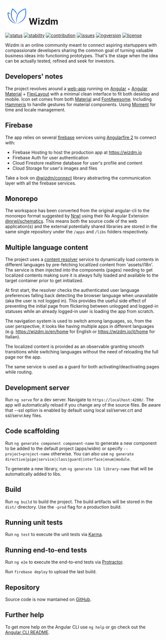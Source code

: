 
<img src="apps/wizdm/src/assets/img/wmlogo.png" align="left" width="76" />

Wizdm
=====

[![status](https://img.shields.io/badge/status-stealth-000.svg)](https://wizdm.io)
[![stability](https://img.shields.io/badge/stability-experimental-yellow.svg)](https://wizdm.io)
[![contribution](https://img.shields.io/badge/contributions-welcome-important.svg)](mailto:hello@wizdm.io)
[![issues](https://img.shields.io/github/issues/wizdmio/wizdm.svg)](https://github.com/wizdmio/wizdm/issues)
[![ngversion](https://img.shields.io/github/package-json/dependency-version/wizdmio/wizdm/@angular/core.svg?label=angular)](.)
[![license](https://img.shields.io/github/license/wizdmio/wizdm.svg?color=blue)](LICENSE.md)

Wizdm is an online community meant to connect aspiring startuppers with compassionate developers sharing the common goal of turning valuable business ideas into functioning prototypes. That's the stage when the idea can be actually tested, refined and seek for investors.

## Developers' notes

The project revolves around a [web-app](apps/wizdm) running on [Angular][angular] + [Angular Material][angular-material] + [FlexLayout][flexlayout] with a minimal clean interface to fit both desktop and mobile. Icon set comes from both [Material][material] and [FontAwesome][fontawesome]. Including [Hammerjs][hammerjs] to handle gestures for material components. Using [Moment][momentjs] for time and locale management.

## Firebase

The app relies on several [firebase][firebase] services using [Angularfire 2][angularfire] to connect with:

* Firebase Hosting to host the production app at https://wizdm.io
* Firebase Auth for user authentication 
* Cloud Firestore realtime database for user's profile and content
* Cloud Storage for user's images and files

Take a look on [@wizdm/connect](libs/connect) library abstracting the communication layer with all the firebase services. 

## Monorepo

The workspace has been converted from the original angular-cli to the monorepo format suggested by [Nrwl][nrwl] using their Nx Angular Extension [@nrwl/schematics][nrwl-schematics]. This means both the source code of the web application(s) and the external potentially shared libraries are stored in the same single repository under the `/apps` and `/libs` folders respectively.

## Multiple language content

The project uses a [content resolver](apps/wizdm/src/app/core/content-resolver) service to dynamically load contents in different languages by pre-fetching localilzed content from 'assets/i18n'. The service is then injected into the components (pages) needing 
to get localized contents making sure it is always fully loaded and available to the target container prior to get initialized.

At first start, the resolver checks the authenticated user language preferences falling back detecting the browser language when unavailable (aka the user is not logged in). This provides the useful side effect of preventing the initial page from flickering between unlogged and logged-in statuses while an already logged-in user is loading the app from scratch.

The navigation system is used to switch among languages, so, from the user perspective, it looks like having multiple apps in different languages (e.g. https://wizdm.io/en/home for English or https://wizdm.io/it/home for Italian).

The localized content is provided as an observable granting smooth transitions while switching languages without the need of reloading the full page nor the app.

The same service is used as a guard for both activating/deactivating pages while routing.

## Development server

Run `ng serve` for a dev server. Navigate to `https://localhost:4200/`. The app will automatically reload if you change any of the source files. Be aware that --ssl option is enabled by default using local ssl/server.crt and ssl/servr.key files.

## Code scaffolding

Run `ng generate component component-name` to generate a new component to be added to the default project (apps/widm) or specify `--project=project-name` otherwise. You can also use `ng generate directive|pipe|service|class|guard|interface|enum|module`.

To generate a new library, run `ng generate lib library-name` that will be automatically added to libs.

## Build

Run `ng build` to build the project. The build artifacts will be stored in the `dist/` directory. Use the `-prod` flag for a production build.

## Running unit tests

Run `ng test` to execute the unit tests via [Karma](https://karma-runner.github.io).

## Running end-to-end tests

Run `ng e2e` to execute the end-to-end tests via [Protractor](http://www.protractortest.org/).

Run `firebase deploy` to upload the last build.

## Repository

Source code is now mantained on [GitHub](https://github.com/wizdmio/wizdm).

## Further help

To get more help on the Angular CLI use `ng help` or go check out the [Angular CLI README](https://github.com/angular/angular-cli/blob/master/README.md).

[wizdm]: https://wizdm.io
[angular]: https://angular.io
[material]: https://material.io
[angular-material]: https://material.angular.io
[angularfire]: https://github.com/angular/angularfire2
[flexlayout]: https://github.com/angular/flex-layout/wiki
[firebase]: https://firebase.google.com
[fontawesome]: https://fontawesome.com
[hammerjs]: https://hammerjs.github.io
[momentjs]: https://momentjs.com
[nrwl]: https://nrwl.io
[nrwl-schematics]: https://nrwl.io/nx/guide-getting-started
